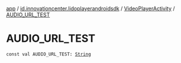 [app](../../index.md) / [id.innovationcenter.lidoplayerandroidsdk](../index.md) / [VideoPlayerActivity](index.md) / [AUDIO_URL_TEST](./-a-u-d-i-o_-u-r-l_-t-e-s-t.md)

# AUDIO_URL_TEST

`const val AUDIO_URL_TEST: `[`String`](https://kotlinlang.org/api/latest/jvm/stdlib/kotlin/-string/index.html)